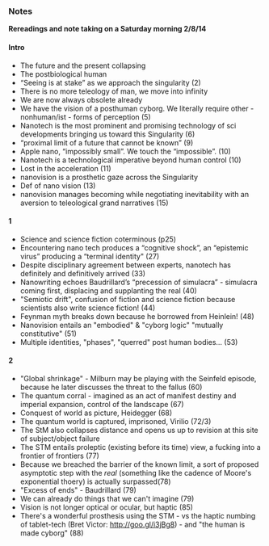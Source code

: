 ### Notes 
**Rereadings and note taking on a Saturday morning 2/8/14**


#### Intro


   * The future and the present collapsing
   * The postbiological human
   * “Seeing is at stake” as we approach the singularity (2)
   * There is no more teleology of man, we move into infinity
   *  We are now always obsolete already
   * We have the vision of a posthuman cyborg.  We literally require other - nonhuman/ist - forms of perception (5)
   * Nanotech is the most prominent and promising technology of sci developments bringing us toward this Singularity (6)
   * “proximal limit of a future that cannot be known” (9)
   * Apple nano, “impossibly small”.  We touch the “impossible”.  (10)
   * Nanotech is a technological imperative beyond human control (10)
   * Lost in the acceleration (11)
   * nanovision is a prosthetic gaze across the Singularity
   * Def of nano vision (13) 
   * nanovision manages becoming while negotiating inevitability with an aversion to teleological grand narratives (15)

#### 1

* Science and science fiction coterminous (p25)
* Encountering nano tech produces a “cognitive shock”, an “epistemic virus” producing a “terminal identity" (27)
* Despite disciplinary agreement between experts, nanotech has definitely and definitively arrived (33)
* Nanowriting echoes Baudrillard’s “precession of simulacra” - simulacra coming first, displacing and supplanting the real (40)
* "Semiotic drift", confusion of fiction and science fiction because scientists also write science fiction! (44)
* Feynman myth breaks down because he borrowed from Heinlein! (48)
* Nanovision entails an "embodied" & "cyborg logic" "mutually constitutive" (51)
* Multiple identities, "phases", "querred" post human bodies... (53)

#### 2
* "Global shrinkage" - Milburn may be playing with the Seinfeld episode, because he later discusses the threat to the fallus (60)
* The quantum corral - imagined as an act of manifest destiny and imperial expansion, control of the landscape (67)
* Conquest of world as picture, Heidegger (68)
* The quantum world is captured, imprisoned, Virilio (72/3)
* The StM also collapses distance and opens us up to revision at this site of subject/object failure
* The STM entails proleptic (existing before its time) view, a fucking into a frontier of frontiers (77)
* Because we breached the barrier of the known limit, a sort of proposed asymptotic step with the _real_ (something like the cadence of Moore's exponential thoery) is actually surpassed(78)
 * "Excess of ends" - Baudrillard (79)
 * We can already do things that we can't imagine (79)
* Vision is not longer optical or ocular, but haptic (85)
* There's a wonderful prosthesis using the STM - vs the haptic numbing of tablet-tech (Bret Victor: http://goo.gl/i3jBg8) - and "the human is made cyborg" (88)